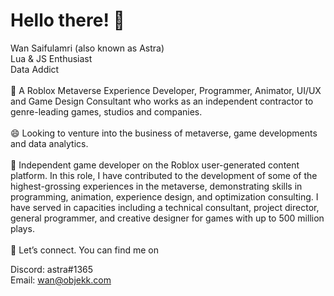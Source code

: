 # Hello there! 👋
Wan Saifulamri (also known as Astra)
<br>Lua & JS Enthusiast
<br>Data Addict
<br><br>
💬 A Roblox Metaverse Experience Developer, Programmer, Animator, UI/UX and Game Design Consultant who works as an independent contractor to genre-leading games, studios and companies.
<br><br>
😄 Looking to venture into the business of metaverse, game developments and data analytics.
<br><br>
🔭 Independent game developer on the Roblox user-generated content platform. In this role, I have contributed to the development of some of the highest-grossing experiences in the metaverse, demonstrating skills in programming, animation, experience design, and optimization consulting. I have served in capacities including a technical consultant, project director, general programmer, and creative designer for games with up to 500 million plays.
<br><br>
🔗 Let’s connect. You can find me on<br>
<!--LinkedIn: https://www.linkedin.com/in/saifamri/<br>-->
Discord: astra#1365<br>
Email: wan@objekk.com

<!--
**astrajs/astrajs** is a ✨ _special_ ✨ repository because its `README.md` (this file) appears on your GitHub profile.

Here are some ideas to get you started:

- 🔭 I’m currently working on ...
- 🌱 I’m currently learning ...
- 👯 I’m looking to collaborate on ...
- 🤔 I’m looking for help with ...
- 💬 Ask me about ...
- 📫 How to reach me: ...
- 😄 Pronouns: ...
- ⚡ Fun fact: ...
-->
